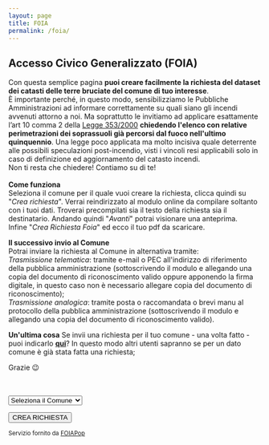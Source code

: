 ```yaml
---
layout: page
title: FOIA
permalink: /foia/
---
```


## Accesso Civico Generalizzato (FOIA)

Con questa semplice pagina **puoi creare facilmente la richiesta del dataset dei catasti delle terre bruciate del comune di tuo interesse**. <br>
È importante perché, in questo modo, sensibilizziamo le Pubbliche Amministrazioni ad informare correttamente su quali siano gli incendi avvenuti attorno a noi. Ma soprattutto le invitiamo ad applicare esattamente l’art 10 comma 2 della [Legge 353/2000](http://www.normattiva.it/uri-res/N2Ls?urn:nir:stato:legge:2000-11-21;353!vig=) **chiedendo l'elenco con relative perimetrazioni dei soprassuoli già percorsi dal fuoco nell'ultimo quinquennio**. Una legge poco applicata ma molto incisiva quale deterrente alle possibili speculazioni post-incendio, visti i vincoli resi applicabili solo in caso di definizione ed aggiornamento del catasto incendi.<br>
Non ti resta che chiedere! Contiamo su di te!
<br><br>
**Come funziona**
<br>Seleziona il comune per il quale vuoi creare la richiesta, clicca quindi su "*Crea richiesta*". Verrai reindirizzato al modulo online da compilare soltanto con i tuoi dati. Troverai precompilati sia il testo della richiesta sia il destinatario. Andando quindi "*Avanti*"  potrai visionare una anteprima. 
<br>Infine "*Crea Richiesta Foia*" ed ecco il tuo pdf da scaricare. 

**Il successivo invio al Comune**
<br>Potrai inviare la richiesta al Comune in alternativa tramite:
<br>*Trasmissione telematica*: tramite e-mail o PEC all'indirizzo di riferimento della pubblica amministrazione (sottoscrivendo il modulo e allegando una copia del documento di riconoscimento valido oppure apponendo la firma digitale, in questo caso non è necessario allegare copia del documento di riconoscimento);
<br>*Trasmissione analogica*: tramite posta o raccomandata o brevi manu al protocollo della pubblica amministrazione (sottoscrivendo il modulo e allegando una copia del documento di riconoscimento valido).

**Un'ultima cosa**
Se invii una richiesta per il tuo comune - una volta fatto - puoi indicarlo [**qui**](https://docs.google.com/forms/d/e/1FAIpQLSeuzxiMLNOdumO_ln7LqZMeX5BsI632_sceyLJQpu4XrYLdrQ/viewform)? In questo modo altri utenti sapranno se per un dato comune è già stata fatta una richiesta;

Grazie 😉

<br>
<br>

<form>
<select name="ipa">
<option selected>Seleziona il Comune</option>
{% for member in site.data.ipa %}
<option value="{{member.cf}}">
{{ member.comune }}
</option>
{% endfor %}
</select>
</form>


<a class="foia " target="_blank" id="foia" href="">
<button type="button" class="btn btn-primary">CREA RICHIESTA</button>
</a>

<small>Servizio fornito da <a href="http://www.foiapop.it" target="_blank"> FOIAPop</a></small>

<script src="//code.jquery.com/jquery-1.12.3.js"></script>

<script defer="defer">
$('select').on('change', function() {
  href = 'http://www.foiapop.it/api/accesso-civico-generalizzato?cf=&richiesta=%281%29+La+pubblicazione+dell%E2%80%99elenco+e+delle+relative+perimetrazioni+dei+soprassuoli+gi%C3%A0+percorsi+dal+fuoco+nell%27ultimo+quinquennio+come+previsti+dall%E2%80%99art+10+comma+2+della+Legge+353%2F2000%3B+%282%29+La+relativa+pubblicazione+in+albo+pretorio+comunale+se+non+gi%C3%A0+fatto%3B+%283%29+La+pubblicazione+in+amministrazione+trasparente+nella+sezione+Amministrazione+Trasparente%2FPianificazione+e+Governo+del+Territorio+se+non+gi%C3%A0+fatto+e+dopo+aver+adempiuto+alla+pubblicazione+in+albo+pretorio%2C+se+non+gi%C3%A0+effettuata%2C+ritenendo+l%27adempimento+un+atto+di+governo+del+territorio+di+cui+all%E2%80%99art.+39+comma+1+del+D.+Lgs.+33%2F2013'
  newhref = href.replace('cf=','cf='+ this.value);
$('.foia').attr('href', newhref);
})
</script>
